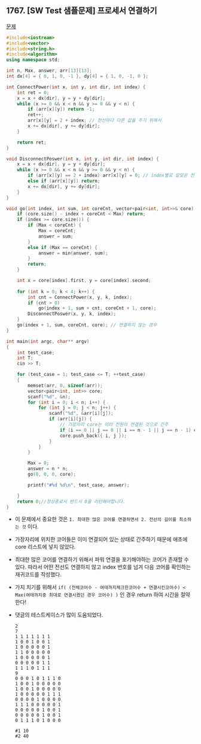 ## 1767. [SW Test 샘플문제] 프로세서 연결하기

[문제](https://swexpertacademy.com/main/code/problem/problemDetail.do?contestProbId=AV4suNtaXFEDFAUf#;return%20false;)



```c++
#include<iostream>
#include<vector>
#include<string.h>
#include<algorithm>
using namespace std;

int n, Max, answer, arr[13][13];
int dx[4] = { 0, 1, 0, -1 }, dy[4] = { 1, 0, -1, 0 };

int ConnectPower(int x, int y, int dir, int index) {
	int ret = 0;
	x = x + dx[dir], y = y + dy[dir];
	while (x >= 0 && x < n && y >= 0 && y < n) {
		if (arr[x][y]) return -1;
		ret++;
		arr[x][y] = 2 + index; // 전선마다 다른 값을 주기 위해서
		x += dx[dir], y += dy[dir];
	}

	return ret;
}

void DisconnectPoswer(int x, int y, int dir, int index) {
	x = x + dx[dir], y = y + dy[dir];
	while (x >= 0 && x < n && y >= 0 && y < n) {
		if (arr[x][y] == 2 + index) arr[x][y] = 0; // index별로 알맞은 전선만 삭제
		else if (arr[x][y]) return;		
		x += dx[dir], y += dy[dir];
	}
}

void go(int index, int sum, int coreCnt, vector<pair<int, int>>& core) {
	if (core.size() - index + coreCnt < Max) return;
	if (index >= core.size()) {
		if (Max < coreCnt) {
			Max = coreCnt;
			answer = sum;
		}
		else if (Max == coreCnt) {
			answer = min(answer, sum);
		}
		return;
	}

	int x = core[index].first, y = core[index].second;
	
	for (int k = 0; k < 4; k++) {
		int cnt = ConnectPower(x, y, k, index);
		if (cnt > 0)
			go(index + 1, sum + cnt, coreCnt + 1, core);
		DisconnectPoswer(x, y, k, index);
	}
	go(index + 1, sum, coreCnt, core); // 연결하지 않는 경우
}

int main(int argc, char** argv)
{
	int test_case;
	int T;
	cin >> T;

	for (test_case = 1; test_case <= T; ++test_case)
	{
		memset(arr, 0, sizeof(arr));
		vector<pair<int, int>> core;
		scanf("%d", &n);
		for (int i = 0; i < n; i++) {
			for (int j = 0; j < n; j++) {
				scanf("%d", &arr[i][j]);
				if (arr[i][j]) {
					// 가장자리 core는 이미 전원이 연결된 것으로 간주
					if (i == 0 || j == 0 || i == n - 1 || j == n - 1) continue;
					core.push_back({ i, j });
				}
			}
		}

		Max = 0;
		answer = n * n;
		go(0, 0, 0, core);

		printf("#%d %d\n", test_case, answer);

	}
	return 0;//정상종료시 반드시 0을 리턴해야합니다.
}
```

- 이 문제에서 중요한 것은 `1. 최대한 많은 코어를 연결하면서 2. 전선의 길이를 최소하는 것` 이다.

- 가장자리에 위치한 코어들은 이미 연결되어 있는 상태로 간주하기 때문에 애초에 core 리스트에 넣지 않았다.

- 최대한 많은 코어를 연결하기 위해서 파워 연결을 포기해야하는 코어가 존재할 수 있다. 따라서 어떤 전선도 연결하지 않고 index 번호를 넘겨 다음 코어를 확인하는 재귀코드를 작성했다.

- 가지 치기를 위해서 `if( (전체코어수 - 여태까지체크한코어수 + 연결시킨코어수) < Max(여태까지중 최대로 연결시켰던 경우 코어수) )` 인 경우 return 하여 시간을 절약한다!

- 댓글의 테스트케이스가 많이 도움되었다.

  ```
  2
  7
  1 1 1 1 1 1 1
  1 0 0 1 0 0 1
  1 0 0 0 0 0 1
  1 1 0 0 0 0 0
  1 0 0 0 0 0 1
  0 0 0 0 0 1 1
  1 1 1 0 1 1 1
  9
  0 0 0 1 0 1 1 1 0
  1 0 0 1 0 0 0 0 0
  1 0 0 1 0 0 0 0 0
  1 0 0 0 0 0 1 1 1
  0 0 0 0 1 0 0 0 0
  1 1 1 0 0 0 0 0 1
  0 0 0 0 0 1 0 0 1
  0 0 0 0 0 1 0 0 1
  0 1 1 1 0 1 0 0 0
  
  #1 10
  #2 40
  ```

  